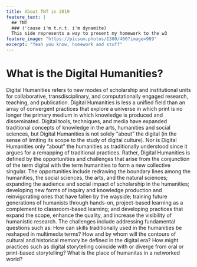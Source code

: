 ```yaml
---
title: About TNT in 2019
feature_text: |
  ## TNT
  ### ('cause i'm t.n.t. i'm dynamite)
  This side represents a way to present my homework to the w3
feature_image: "https://picsum.photos/1300/400?image=989"
excerpt: "Yeah you know, homework and stuff"
---
```

# What is the Digital Humanities?
Digital Humanities refers to new modes of scholarship
and institutional units for collaborative, transdisciplinary,
and computationally engaged research,
teaching, and publication.
Digital Humanities is less a unified field than an
array of convergent practices that explore a universe
in which print is no longer the primary medium in
which knowledge is produced and disseminated.
Digital tools, techniques, and media have
expanded traditional concepts of knowledge in the
arts, humanities and social sciences, but Digital
Humanities is not solely “about” the digital (in the
sense of limiting its scope to the study of digital
culture). Nor is Digital Humanities only “about” the
humanities as traditionally understood since it argues
for a remapping of traditional practices. Rather,
Digital Humanities is defined by the opportunities
and challenges that arise from the conjunction of the
term digital with the term humanities to form a new
collective singular.
The opportunities include redrawing the boundary
lines among the humanities, the social sciences,
the arts, and the natural sciences; expanding the
audience and social impact of scholarship in the
humanities; developing new forms of inquiry and
knowledge production and reinvigorating ones that
have fallen by the wayside; training future generations
of humanists through hands-on, project-based
learning as a complement to classroom-based learning;
and developing practices that expand the scope,
enhance the quality, and increase the visibility of
humanistic research.
The challenges include addressing fundamental
questions such as: How can skills traditionally used
in the humanities be reshaped in multimedia terms?
How and by whom will the contours of cultural and
historical memory be defined in the digital era?
How might practices such as digital storytelling
coincide with or diverge from oral or print-based
storytelling? What is the place of humanitas in a
networked world?
